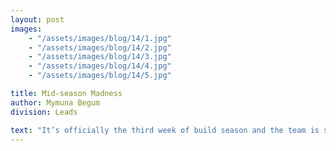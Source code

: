 ```yaml
---
layout: post
images:
    - "/assets/images/blog/14/1.jpg"
    - "/assets/images/blog/14/2.jpg"
    - "/assets/images/blog/14/3.jpg"
    - "/assets/images/blog/14/4.jpg"
    - "/assets/images/blog/14/5.jpg"

title: Mid-season Madness
author: Mymuna Begum
division: Leads

text: "It’s officially the third week of build season and the team is scrambling to complete the CAD of the robot. Though the prototyping of the rope climbing mechanism and indexer is still underway, the team is now manufacturing this year's official chassis. With all the hectic building occurring in the lab, the programmers took to the halls with a practice robot to test their autonomous code which worked as intended. All in all, it was a day well spent for all of us!"
---
```

